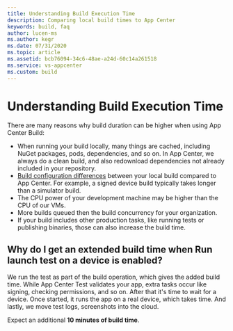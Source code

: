 ```yaml
---
title: Understanding Build Execution Time
description: Comparing local build times to App Center
keywords: build, faq
author: lucen-ms
ms.author: kegr
ms.date: 07/31/2020
ms.topic: article
ms.assetid: bcb76094-34c6-48ae-a24d-60c14a261518
ms.service: vs-appcenter
ms.custom: build
---
```


# Understanding Build Execution Time
There are many reasons why build duration can be higher when using App Center Build:

* When running your build locally, many things are cached, including NuGet packages, pods, dependencies, and so on. In App Center, we always do a clean build, and also redownload dependencies not already included in your repository.
* [Build configuration differences](~/build/troubleshooting/build-failed.md#if-building-works-locally-but-not-in-app-center) between your local build compared to App Center. For example, a signed device build typically takes longer than a simulator build. 
* The CPU power of your development machine may be higher than the CPU of our VMs.
* More builds queued then the build concurrency for your organization.
* If your build includes other production tasks, like running tests or publishing binaries, those can also increase the build time.

## Why do I get an extended build time when **Run launch test on a device** is enabled?
We run the test as part of the build operation, which gives the added build time. While App Center Test validates your app, extra tasks occur like signing, checking permissions, and so on. After that it's time to wait for a device. Once started, it runs the app on a real device, which takes time. And lastly, we move test logs, screenshots into the cloud.

Expect an additional **10 minutes of build time**.
